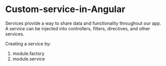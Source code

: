 # Custom-service-in-Angular
Services provide a way to share data and functionality throughout our app. A service can be injected into controllers, filters, directives, and other services.

Creating a service by:
1. module.factory
2. module.service
